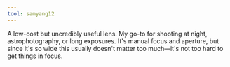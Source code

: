 ```yaml
---
tool: samyang12
---
```


A low-cost but uncredibly useful lens. My go-to for shooting at night, astrophotography, or long exposures. It's manual focus and aperture, but since it's so wide this usually doesn't matter too much—it's not too hard to get things in focus.
